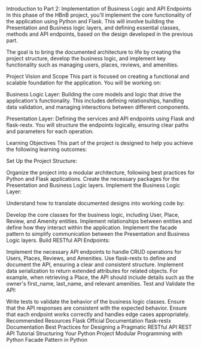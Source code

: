 
Introduction to Part 2: Implementation of Business Logic and API Endpoints
In this phase of the HBnB project, you'll implement the core functionality of the application using Python and Flask. This will involve building the Presentation and Business logic layers, and defining essential classes, methods and API endpoints, based on the design developed in the previous part.

The goal is to bring the documented architecture to life by creating the project structure, develop the business logic, and implement key functionality such as managing users, places, reviews, and amenities.

Project Vision and Scope
This part is focused on creating a functional and scalable foundation for the application. You will be working on:

Business Logic Layer: Building the core models and logic that drive the application's functionality. This includes defining relationships, handling data validation, and managing interactions between different components.

Presentation Layer: Defining the services and API endpoints using Flask and flask-restx. You will structure the endpoints logically, ensuring clear paths and parameters for each operation.

Learning Objectives
This part of the project is designed to help you achieve the following learning outcomes:

Set Up the Project Structure:

Organize the project into a modular architecture, following best practices for Python and Flask applications.
Create the necessary packages for the Presentation and Business Logic layers.
Implement the Business Logic Layer:

Understand how to translate documented designs into working code by:

Develop the core classes for the business logic, including User, Place, Review, and Amenity entities.
Implement relationships between entities and define how they interact within the application.
Implement the facade pattern to simplify communication between the Presentation and Business Logic layers.
Build RESTful API Endpoints:

Implement the necessary API endpoints to handle CRUD operations for Users, Places, Reviews, and Amenities.
Use flask-restx to define and document the API, ensuring a clear and consistent structure.
Implement data serialization to return extended attributes for related objects. For example, when retrieving a Place, the API should include details such as the owner's first_name, last_name, and relevant amenities.
Test and Validate the API:

Write tests to validate the behavior of the business logic classes.
Ensure that the API responses are consistent with the expected behavior.
Ensure that each endpoint works correctly and handles edge cases appropriately.
Recommended Resources
Flask Official Documentation
flask-restx Documentation
Best Practices for Designing a Pragmatic RESTful API
REST API Tutorial
Structuring Your Python Project
Modular Programming with Python
Facade Pattern in Python

